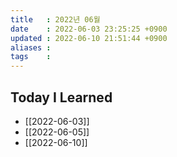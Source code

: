 ```yaml
---
title   : 2022년 06월 
date    : 2022-06-03 23:25:25 +0900
updated : 2022-06-10 21:51:44 +0900
aliases : 
tags    : 
---
```

## Today I Learned
- [[2022-06-03]]
- [[2022-06-05]]
- [[2022-06-10]]

